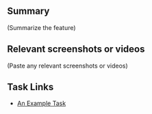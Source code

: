 ## Summary

(Summarize the feature)

## Relevant screenshots or videos

(Paste any relevant screenshots or videos)

## Task Links

- [An Example Task](http://example.task/ID-12345)
